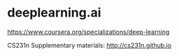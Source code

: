 # deeplearning.ai
https://www.coursera.org/specializations/deep-learning

CS231n Supplementary materials:
http://cs231n.github.io
